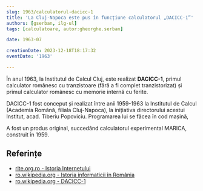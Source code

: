 ```yaml
---
slug: 1963/calculatorul-dacicc-1
title: 'La Cluj-Napoca este pus în funcțiune calculatorul „DACICC-1”'
authors: [gserban, ilg-ul]
tags: [calculatoare, autor:gheorghe.serban]

date: 1963-07

creationDate: 2023-12-18T18:17:32
eventDate: '1963'

---
```


În anul 1963, la Institutul de Calcul Cluj, este realizat **DACICC-1**,
primul calculator românesc cu tranzistoare (fără a fi complet tranzistorizat)
și primul calculator românesc cu memorie internă cu ferite.

<!-- truncate -->

DACICC-1 fost conceput și realizat între anii 1959-1963 la
Institutul de Calcul (Academia Română, filiala Cluj-Napoca),
la inițiativa directorului acestui Institut, acad. Tiberiu Popoviciu.
Programarea lui se făcea în cod mașină,

A fost un produs original, succedând calculatorul experimental MARICA,
construit în 1959.

## Referințe

- [rite.org.ro - Istoria Internetului](https://rite.org.ro/istoria-internetului/)
- [ro.wikipedia.org - Istoria informaticii în România](https://ro.wikipedia.org/wiki/Istoria_informaticii_în_România)
- [ro.wikipedia.org - DACICC-1](https://ro.wikipedia.org/wiki/DACICC-1)
